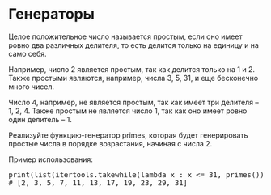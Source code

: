 <h1>Генераторы</h1>
<p>Целое положительное число называется простым, если оно имеет ровно два различных делителя, то есть делится только на единицу и на само себя.</p>
<p>Например, число 2 является простым, так как делится только на 1 и 2. Также простыми являются, например, числа 3, 5, 31, и еще бесконечно много чисел.</p>
<p>Число 4, например, не является простым, так как имеет три делителя – 1, 2, 4. Также простым не является число 1, так как оно имеет ровно один делитель – 1.</p>
<p>Реализуйте функцию-генератор primes, которая будет генерировать простые числа в порядке возрастания, начиная с числа 2.</p>
<p>Пример использования:</p>
<pre>
print(list(itertools.takewhile(lambda x : x <= 31, primes())))
# [2, 3, 5, 7, 11, 13, 17, 19, 23, 29, 31]
</pre>
